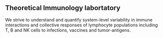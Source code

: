 
## Theoretical Immunology labortatory

We strive to understand and quantify system-level variability in immune interactions and collective responses of 
lymphocyte populations including T, B and NK cells to infections, vaccines and tumor-antigens. 
